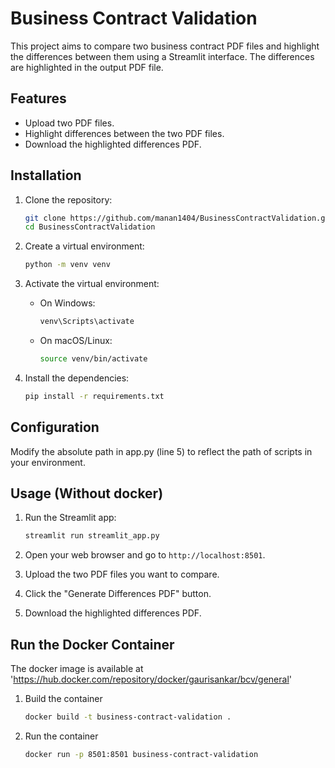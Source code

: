 # Business Contract Validation

This project aims to compare two business contract PDF files and highlight the differences between them using a Streamlit interface. The differences are highlighted in the output PDF file.

## Features

- Upload two PDF files.
- Highlight differences between the two PDF files.
- Download the highlighted differences PDF.

## Installation

1. Clone the repository:
    ```bash
    git clone https://github.com/manan1404/BusinessContractValidation.git
    cd BusinessContractValidation
    ```

2. Create a virtual environment:
    ```bash
    python -m venv venv
    ```

3. Activate the virtual environment:

    - On Windows:
        ```bash
        venv\Scripts\activate
        ```
    - On macOS/Linux:
        ```bash
        source venv/bin/activate
        ```

4. Install the dependencies:
    ```bash
    pip install -r requirements.txt
    ```
## Configuration
Modify the absolute path in app.py (line 5) to reflect the path of scripts in your environment. 

## Usage (Without docker)

1. Run the Streamlit app:
    ```bash
    streamlit run streamlit_app.py
    ```

2. Open your web browser and go to `http://localhost:8501`.

3. Upload the two PDF files you want to compare.

4. Click the "Generate Differences PDF" button.

5. Download the highlighted differences PDF.

## Run the Docker Container

The docker image is available at 'https://hub.docker.com/repository/docker/gaurisankar/bcv/general'

1) Build the container 

    ```bash
    docker build -t business-contract-validation .
    ```
2) Run the container

    ```bash
    docker run -p 8501:8501 business-contract-validation
    ```
